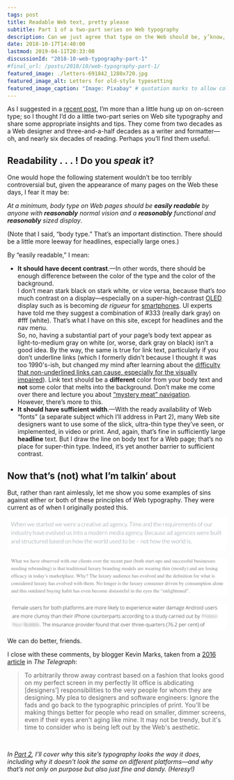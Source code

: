 ```yaml
---
tags: post
title: Readable Web text, pretty please
subtitle: Part 1 of a two-part series on Web typography
description: Can we just agree that type on the Web should be, y’know, readable?
date: 2018-10-17T14:40:00
lastmod: 2019-04-11T20:33:00
discussionId: "2018-10-web-typography-part-1"
#final_url: /posts/2018/10/web-typography-part-1/
featured_image: ./letters-691842_1280x720.jpg
featured_image_alt: Letters for old-style typesetting
featured_image_caption: "Image: Pixabay" # quotation marks to allow colon
---
```


As I suggested in a [recent post](https://brycewray.com/posts/2018/09/why-finally-settled-ulysses), I’m more than a little hung up on on-screen type; so I thought I’d do a little two-part series on Web site typography and share some appropriate insights and tips. They come from two decades as a Web designer and three-and-a-half decades as a writer and formatter—oh, and nearly six decades of reading. Perhaps you’ll find them useful.

## Readability&nbsp;.&nbsp;.&nbsp;.&nbsp;! Do you _speak_ it?

One would hope the following statement wouldn’t be too terribly controversial but, given the appearance of many pages on the Web these days, I fear it may be:

_At a minimum, body type on Web pages should be **easily readable** by anyone with **reasonably** normal vision and a **reasonably** functional and **reasonably** sized display_.

(Note that I said, “body type.” That’s an important distinction. There should be a little more leeway for headlines, especially large ones.)

By “easily readable,” I mean:

- **It should have decent contrast**.—In other words, there should be enough difference between the color of the type and the color of the background.    
	I don’t mean stark black on stark white, or vice versa, because that’s _too_ much contrast on a display—especially on a super-high-contrast [OLED](https://en.wikipedia.org/wiki/OLED) display such as is becoming _de rigueur_ for [smartphones](https://www.oled-info.com/oled_devices/mobile_phones). UI experts have told me they suggest a combination of #333 (really dark gray) on \#fff (white). That’s what I have on this site, except for headlines and the nav menu.    
	So, no, having a substantial part of your page’s body text appear as light-to-medium gray on white (or, worse, dark gray on black) isn’t a good idea. By the way, the same is true for link text, particularly if you don’t underline links (which I formerly didn't because I thought it was too 1990's-ish, but changed my mind after learning about the [difficulty that non-underlined links can cause, especially for the visually impaired](https://webaim.org/techniques/hypertext/link_text)). Link text should be a **different** color from your body text and **not** some color that melts into the background. Don’t make me come over there and lecture you about [“mystery meat” navigation](http://www.webpagesthatsuck.com/mysterymeatnavigation.html).     
	However, there’s more to this.
- **It should have sufficient width**.—With the ready availability of Web “fonts” (a separate subject which I’ll address in Part 2), many Web site designers want to use some of the slick, ultra-thin type they’ve seen, or implemented, in video or print. And, again, that’s fine in sufficiently large **headline** text. But I draw the line on body text for a Web page; that’s no place for super-thin type. Indeed, it’s yet another barrier to sufficient contrast.

## Now that’s (not) what I’m talkin’ about

But, rather than rant aimlessly, let me show you some examples of sins against either or both of these principles of Web typography. They were current as of when I originally posted this.

![Thin and dim text that is hard to read](./Typography-scr-cap-2-2018-10-16.png)

![More thin and dim text that is hard to read](./Typography-scr-cap-3-2018-10-16.png)

![Still more thin and dim text that is hard to read"](./Typography-scr-cap-4-2018-10-16.png)

We can do better, friends.

I close with these comments, by blogger Kevin Marks, taken from a [2016 article](https://www.telegraph.co.uk/science/2016/10/23/internet-is-becoming-unreadable-because-of-a-trend-towards-light/) in _The Telegraph_:

> To arbitrarily throw away contrast based on a fashion that looks good on my perfect screen in my perfectly lit office is abdicating [designers’] responsibilities to the very people for whom they are designing. My plea to designers and software engineers: Ignore the fads and go back to the typographic principles of print. You'll be making things better for people who read on smaller, dimmer screens, even if their eyes aren't aging like mine. It may not be trendy, but it's time to consider who is being left out by the Web's aesthetic.

<p>&nbsp;</p>

_In [Part 2](https://brycewray.com/posts/2018/10/web-typography-part-2/), I’ll cover why_ this _site’s typography looks the way it does, including why it doesn't look the same on different platforms—and why that’s not only on purpose but also just fine and dandy. (Heresy!)_
